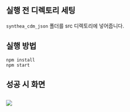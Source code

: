 ## 실행 전 디렉토리 세팅
`synthea_cdm_json` 폴더를 src 디렉토리에 넣어줍니다.

## 실행 방법
```
npm install
npm start
``` 
##  성공 시 화면
![](https://images.velog.io/images/goodlana/post/d94ed312-7a27-4d0a-85ba-0a7415c9e596/%ED%99%94%EB%A9%B4%20%EC%BA%A1%EC%B2%98%202021-02-27%20233746.png)
---

